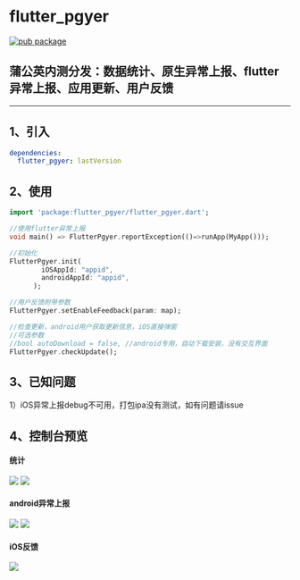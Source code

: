 # flutter_pgyer
[![pub package](https://img.shields.io/pub/v/flutter_pgyer.svg)](https://pub.dartlang.org/packages/flutter_pgyer)

## 蒲公英内测分发：数据统计、原生异常上报、flutter异常上报、应用更新、用户反馈

---

1、引入
--
```yaml
dependencies:
  flutter_pgyer: lastVersion
```

2、使用
----
```dart
import 'package:flutter_pgyer/flutter_pgyer.dart';

//使用flutter异常上报
void main() => FlutterPgyer.reportException(()=>runApp(MyApp()));

//初始化
FlutterPgyer.init(
        iOSAppId: "appid",
        androidAppId: "appid",
      );

//用户反馈附带参数
FlutterPgyer.setEnableFeedback(param: map);

//检查更新，android用户获取更新信息，iOS直接弹窗
//可选参数
//bool autoDownload = false, //android专用，自动下载安装，没有交互界面
FlutterPgyer.checkUpdate();
```
3、已知问题
----
1）iOS异常上报debug不可用，打包ipa没有测试，如有问题请issue

4、控制台预览
----
#### 统计
![](https://github.com/crazecoder/flutter_pgyer/blob/master/screenshot/1.png)
![](https://github.com/crazecoder/flutter_pgyer/blob/master/screenshot/5.png)
#### android异常上报
![](https://github.com/crazecoder/flutter_pgyer/blob/master/screenshot/2.png)
![](https://github.com/crazecoder/flutter_pgyer/blob/master/screenshot/3.png)
#### iOS反馈
![](https://github.com/crazecoder/flutter_pgyer/blob/master/screenshot/6.png)



